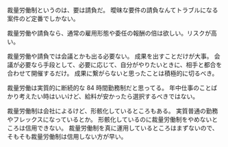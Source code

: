 裁量労働制というのは、要は請負だ。
曖昧な要件の請負なんてトラブルになる案件のど定番でしかない。

裁量労働や請負なら、通常の雇用形態や委任の報酬の倍は欲しい。リスクが高い。

裁量労働や請負では会議とかも出る必要ない。
成果を出すことだけが大事。
会議が必要なら手段として、必要に応じて、自分がやりたいときに、相手と都合を合わせて開催するだけ。
成果に繋がらないと思ったことは積極的に切るべき。

裁量労働は実質的に断続的な 84 時間勤務制だと思ってる。
年中仕事のことばかり考えたい時はいいけど、給料が安かったら選択するべきではない。

裁量労働制は会社によるけど、形骸化しているところもある。
実質普通の勤務やフレックスになっているとか。
形骸化しているのに裁量労働制をやめないところは信用できない。
裁量労働制を真に運用しているところはまずないので、そもそも裁量労働制は信用しない方が早い。
